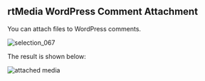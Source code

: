 ##  rtMedia WordPress Comment Attachment

You can attach files to WordPress comments.

![selection_067](https://cloud.githubusercontent.com/assets/1140051/7629157/1919df88-fa48-11e4-961d-732edb68ddd4.png)


The result is shown below:

![attached media](https://cloud.githubusercontent.com/assets/1140051/7629187/486755ea-fa48-11e4-8f0c-1bd26242e9a9.png)
